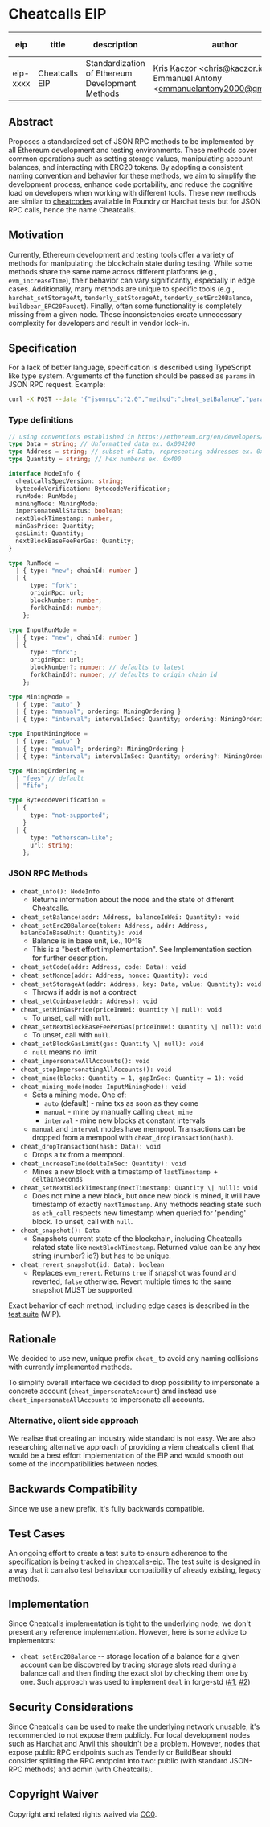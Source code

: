 # Cheatcalls EIP

| eip | title          | description | author | type | category  | status | created    | discussions-to |
|-----|----------------|-------------|--------|------|-----------|--------|------------|----------------|
| eip-xxxx | Cheatcalls EIP | Standardization of Ethereum Development Methods | Kris Kaczor \<chris@kaczor.io\>, Emmanuel Antony \<emmanuelantony2000@gmail.com\> | Standards Track | Interface | Draft | 2024-11-12 | <To be submitted after> |

## Abstract

Proposes a standardized set of JSON RPC methods to be implemented by all Ethereum development and testing environments. These methods cover common operations such as setting storage values, manipulating account balances, and interacting with ERC20 tokens. By adopting a consistent naming convention and behavior for these methods, we aim to simplify the development process, enhance code portability, and reduce the cognitive load on developers when working with different tools.
These new methods are similar to [cheatcodes](https://book.getfoundry.sh/forge/cheatcodes) available in Foundry or Hardhat tests but for JSON RPC calls, hence the name Cheatcalls.

## Motivation

Currently, Ethereum development and testing tools offer a variety of methods for manipulating the blockchain state during testing. While some methods share the same name across different platforms (e.g., `evm_increaseTime`), their behavior can vary significantly, especially in edge cases. Additionally, many methods are unique to specific tools (e.g., `hardhat_setStorageAt`, `tenderly_setStorageAt`, `tenderly_setErc20Balance`, `buildbear_ERC20Faucet`). Finally, often some functionality is completely missing from a given node. These inconsistencies create unnecessary complexity for developers and result in vendor lock-in.

## Specification

For a lack of better language, specification is described using TypeScript like type system. Arguments of the function should be passed as `params` in JSON RPC request. Example:

```sh
curl -X POST --data '{"jsonrpc":"2.0","method":"cheat_setBalance","params":["0x407d73d8a49eeb85d32cf465507dd71d507100c1", "0xDE0B6B3A7640000"],"id":1}'
```


### Type definitions

```typescript
// using conventions established in https://ethereum.org/en/developers/docs/apis/json-rpc/#conventions
type Data = string; // Unformatted data ex. 0x004200
type Address = string; // subset of Data, representing addresses ex. 0x6b175474e89094c44da98b954eedeac495271d0f
type Quantity = string; // hex numbers ex. 0x400

interface NodeInfo {
  cheatcallsSpecVersion: string;
  bytecodeVerification: BytecodeVerification;
  runMode: RunMode;
  miningMode: MiningMode;
  impersonateAllStatus: boolean;
  nextBlockTimestamp: number;
  minGasPrice: Quantity;
  gasLimit: Quantity;
  nextBlockBaseFeePerGas: Quantity;
}

type RunMode =
  | { type: "new"; chainId: number }
  | {
      type: "fork";
      originRpc: url;
      blockNumber: number;
      forkChainId: number;
    };

type InputRunMode =
  | { type: "new"; chainId: number }
  | {
      type: "fork";
      originRpc: url;
      blockNumber?: number; // defaults to latest
      forkChainId?: number; // defaults to origin chain id
    };

type MiningMode =
  | { type: "auto" }
  | { type: "manual"; ordering: MiningOrdering }
  | { type: "interval"; intervalInSec: Quantity; ordering: MiningOrdering };

type InputMiningMode =
  | { type: "auto" }
  | { type: "manual"; ordering?: MiningOrdering }
  | { type: "interval"; intervalInSec: Quantity; ordering?: MiningOrdering };

type MiningOrdering =
  | "fees" // default
  | "fifo";

type BytecodeVerification =
  | {
      type: "not-supported";
    }
  | {
      type: "etherscan-like";
      url: string;
    };
```

### JSON RPC Methods

* `cheat_info(): NodeInfo`
  * Returns information about the node and the state of different Cheatcalls.
* `cheat_setBalance(addr: Address, balanceInWei: Quantity): void`
* `cheat_setErc20Balance(token: Address, addr: Address, balanceInBaseUnit: Quantity): void`
  * Balance is in base unit, i.e., 10^18
  * This is a "best effort implementation". See Implementation section for further description.
* `cheat_setCode(addr: Address, code: Data): void`
* `cheat_setNonce(addr: Address, nonce: Quantity): void`
* `cheat_setStorageAt(addr: Address, key: Data, value: Quantity): void`
  * Throws if addr is not a contract
* `cheat_setCoinbase(addr: Address): void`
* `cheat_setMinGasPrice(priceInWei: Quantity \| null): void`
  * To unset, call with `null`.
* `cheat_setNextBlockBaseFeePerGas(priceInWei: Quantity \| null): void`
  * To unset, call with `null`.
* `cheat_setBlockGasLimit(gas: Quantity \| null): void`
  * `null` means no limit
* `cheat_impersonateAllAccounts(): void`
* `cheat_stopImpersonatingAllAccounts(): void`
* `cheat_mine(blocks: Quantity = 1, gapInSec: Quantity = 1): void`
* `cheat_mining_mode(mode: InputMiningMode): void`
  * Sets a mining mode. One of:
    * `auto` (default) - mine txs as soon as they come
    * `manual` - mine by manually calling `cheat_mine`
    * `interval` - mine new blocks at constant intervals
  * `manual` and `interval` modes have mempool. Transactions can be dropped from a mempool with `cheat_dropTransaction(hash)`.
* `cheat_dropTransaction(hash: Data): void`
  * Drops a tx from a mempool.
* `cheat_increaseTime(deltaInSec: Quantity): void`
  * Mines a new block with a timestamp of `lastTimestamp + deltaInSeconds`
* `cheat_setNextBlockTimestamp(nextTimestamp: Quantity \| null): void`
  * Does not mine a new block, but once new block is mined, it will have timestamp of exactly `nextTimestamp`. Any methods reading state such as `eth_call` respects new timestamp when queried for 'pending' block. To unset, call with `null`.
* `cheat_snapshot(): Data`
  * Snapshots current state of the blockchain, including Cheatcalls related state like `nextBlockTimestamp`. Returned value can be any hex string (number? id?) but has to be unique.
* `cheat_revert_snapshot(id: Data): boolean`
  * Replaces `evm_revert`. Returns `true` if snapshot was found and reverted, `false` otherwise. Revert multiple times to the same snapshot MUST be supported.

Exact behavior of each method, including edge cases is described in the [test suite](https://github.com/krzkaczor/cheatcalls-eip/tree/main/spec-tests) (WIP).

## Rationale

We decided to use new, unique prefix `cheat_` to avoid any naming collisions with currently implemented methods.

To simplify overall interface we decided to drop possibility to impersonate a concrete account (`cheat_impersonateAccount`) amd instead use `cheat_impersonateAllAccounts` to impersonate all accounts.

### Alternative, client side approach

We realise that creating an industry wide standard is not easy. We are also researching alternative approach of providing a viem cheatcalls client that would
be a best effort implementation of the EIP and would smooth out some of the incompatibilities between nodes.

## Backwards Compatibility

Since we use a new prefix, it's fully backwards compatible.

## Test Cases

An ongoing effort to create a test suite to ensure adherence to the specification is being tracked in [cheatcalls-eip](https://github.com/krzkaczor/cheatcalls-eip). The test suite is designed in a way that it can also test behaviour compatibility of already existing, legacy methods.

## Implementation

Since Cheatcalls implementation is tight to the underlying node, we don't present any reference implementation. However, here is some advice to implementors:
* `cheat_setErc20Balance` -- storage location of a balance for a given account can be discovered by tracing storage slots read during a balance call and then finding the exact slot by checking them one by one. Such approach was used to implement `deal` in forge-std ([#1](https://github.com/foundry-rs/forge-std/blob/ee000c6c27859065d7b3da6047345607c1d94a0d/src/StdCheats.sol#L734), [#2](https://github.com/foundry-rs/forge-std/blob/master/src/StdStorage.sol))

## Security Considerations

Since Cheatcalls can be used to make the underlying network unusable, it's recommended to not expose them publicly. For local development nodes such as Hardhat and Anvil this shouldn't be a problem. However, nodes that expose public RPC endpoints such as Tenderly or BuildBear should consider splitting the RPC endpoint into two: public (with standard JSON-RPC methods) and admin (with Cheatcalls).

## Copyright Waiver

Copyright and related rights waived via [CC0](https://creativecommons.org/publicdomain/zero/1.0/).
